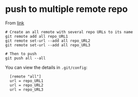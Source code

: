 

# push to multiple remote repo

From [link](https://stackoverflow.com/questions/5785549/able-to-push-to-all-git-remotes-with-the-one-command)

```
# Create an all remote with several repo URLs to its name
git remote add all repo_URL1
git remote set-url --add all repo_URL2
git remote set-url --add all repo_URL3

# Then to push
git push all --all
```

You can view the details in ```.git/config```:

```
  [remote "all"]
  url = repo_URL1
  url = repo_URL2
  url = repo_URL3
```

